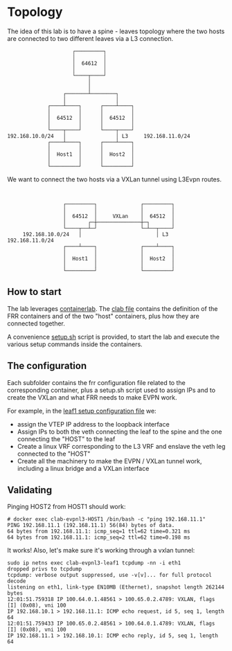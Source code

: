 # Topology

The idea of this lab is to have a spine - leaves topology where the two hosts are connected to two different leaves
via a L3 connection.


```raw
                     ┌─────────┐
                     │         │
                     │  64612  │
                     │         │
                     └────┬────┘
                          │
                          │
                  ┌───────┴────────┐
                  │                │
             ┌────┴────┐      ┌────┴────┐
             │         │      │         │
             │  64512  │      │  64512  │
             │         │      │         │
             └────┬────┘      └────┬────┘
192.168.10.0/24   │                │ L3     192.168.11.0/24
             ┌────┴────┐      ┌────┴────┐
             │         │      │         │
             │  Host1  │      │  Host2  │
             │         │      │         │
             └─────────┘      └─────────┘
```


We want to connect the two hosts via a VXLan tunnel using L3Evpn routes.

```raw


                  ┌─────────┐              ┌─────────┐
                  │         │              │         │
                  │  64512  │     VXLan    │  64512  │
                  │       ┌─┼──────────────┼─┐       │
                  └────┬──┴─┘              └─┴──┬────┘
     192.168.10.0/24   │                        │ L3     192.168.11.0/24
                  ┌────┴────┐              ┌────┴────┐
                  │         │              │         │
                  │  Host1  │              │  Host2  │
                  │         │              │         │
                  └─────────┘              └─────────┘
```

## How to start

The lab leverages [containerlab](https://containerlab.dev/). The [clab file](./direct.clab.yaml) contains the definition
of the FRR containers and of the two "host" containers, plus how they are connected together.

A convenience [setup.sh](./setup.sh) script is provided, to start the lab and execute the various setup commands inside the containers.


## The configuration

Each subfolder contains the frr configuration file related to the corresponding container, plus a setup.sh script used to assign IPs and
to create the VXLan and what FRR needs to make EVPN work.

For example, in the [leaf1 setup configuration file](./leaf1/setup.sh) we:

- assign the VTEP IP address to the loopback interface
- Assign IPs to both the veth connecting the leaf to the spine and the one connecting the "HOST" to the leaf
- Create a linux VRF corresponding to the L3 VRF and enslave the veth leg connected to the "HOST"
- Create all the machinery to make the EVPN / VXLan tunnel work, including a linux bridge and a VXLan interface


## Validating

Pinging HOST2 from HOST1 should work:

```
# docker exec clab-evpnl3-HOST1 /bin/bash -c "ping 192.168.11.1"
PING 192.168.11.1 (192.168.11.1) 56(84) bytes of data.
64 bytes from 192.168.11.1: icmp_seq=1 ttl=62 time=0.321 ms
64 bytes from 192.168.11.1: icmp_seq=2 ttl=62 time=0.198 ms
```

It works! Also, let's make sure it's working through a vxlan tunnel:

```raw
sudo ip netns exec clab-evpnl3-leaf1 tcpdump -nn -i eth1
dropped privs to tcpdump
tcpdump: verbose output suppressed, use -v[v]... for full protocol decode
listening on eth1, link-type EN10MB (Ethernet), snapshot length 262144 bytes
12:01:51.759318 IP 100.64.0.1.48561 > 100.65.0.2.4789: VXLAN, flags [I] (0x08), vni 100
IP 192.168.10.1 > 192.168.11.1: ICMP echo request, id 5, seq 1, length 64
12:01:51.759433 IP 100.65.0.2.48561 > 100.64.0.1.4789: VXLAN, flags [I] (0x08), vni 100
IP 192.168.11.1 > 192.168.10.1: ICMP echo reply, id 5, seq 1, length 64
```
